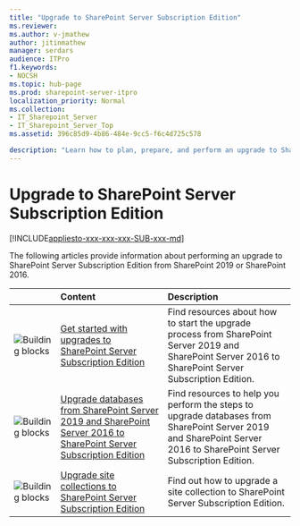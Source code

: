 ```yaml
---
title: "Upgrade to SharePoint Server Subscription Edition"
ms.reviewer: 
ms.author: v-jmathew
author: jitinmathew
manager: serdars
audience: ITPro
f1.keywords:
- NOCSH
ms.topic: hub-page
ms.prod: sharepoint-server-itpro
localization_priority: Normal
ms.collection:
- IT_Sharepoint_Server
- IT_Sharepoint_Server_Top
ms.assetid: 396c85d9-4b86-484e-9cc5-f6c4d725c578

description: "Learn how to plan, prepare, and perform an upgrade to SharePoint Server Subscription Edition from SharePoint 2019 or SharePoint 2016."
---
```


# Upgrade to SharePoint Server Subscription Edition

[!INCLUDE[appliesto-xxx-xxx-xxx-SUB-xxx-md](../includes/appliesto-xxx-xxx-xxx-SUB-xxx-md.md)]

The following articles provide information about performing an upgrade to SharePoint Server Subscription Edition from SharePoint 2019 or SharePoint 2016.

||**Content**|**Description**|
|:-----|:-----|:-----|
|![Building blocks](../media/mod_icon_buildingblock_M.png)|[Get started with upgrades to SharePoint Server Subscription Edition](get-started-with-upgrade-subscription-edition.md) <br/> |Find resources about how to start the upgrade process from SharePoint Server 2019 and SharePoint Server 2016 to SharePoint Server Subscription Edition.  <br/> |
|![Building blocks](../media/mod_icon_buildingblock_M.png)|[Upgrade databases from SharePoint Server 2019 and SharePoint Server 2016 to SharePoint Server Subscription Edition](upgrade-databases-subscription-edition.md) <br/> |Find resources to help you perform the steps to upgrade databases from SharePoint Server 2019 and SharePoint Server 2016 to SharePoint Server Subscription Edition.  <br/> |
|![Building blocks](../media/mod_icon_buildingblock_M.png)|[Upgrade site collections to SharePoint Server Subscription Edition](upgrade-a-site-collection-subscription-edition.md) <br/> |Find out how to upgrade a site collection to SharePoint Server Subscription Edition.  <br/> |
